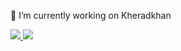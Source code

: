 

<!--
**MrAghaei/MrAghaei** is a ✨ _special_ ✨ repository because its `README.md` (this file) appears on your GitHub profile.

Here are some ideas to get you started:

- 🔭 I’m currently working on ...
- 🌱 I’m currently learning ...
- 👯 I’m looking to collaborate on ...
- 🤔 I’m looking for help with ...
- 💬 Ask me about ...
- 📫 How to reach me: ...
- 😄 Pronouns: ...
- ⚡ Fun fact: ...
-->
<p>🔭 I’m currently working on Kheradkhan</p>
<a href="https://www.instagram.com/mammad.aghaei/?igsh=MWJxejFqcW1yNGFqYw%3D%3D">
    <img src="https://img.shields.io/badge/Instagram-E4405F?style=for-the-badge&logo=instagram&logoColor=white" />
</a>
<a href="https://t.me/Mamad_Aghaei">
    <img src="https://img.shields.io/badge/Telegram-2CA5E0?style=for-the-badge&logo=telegram&logoColor=white" />
</a>

<!-- <a href="https://app.daily.dev/mamadaghaei"><img src="https://github.com/MrAghaei/MrAghaei/blob/main/devcard.svg" width="300" alt="Mamad Aghaei's Dev Card"/></a> -->

